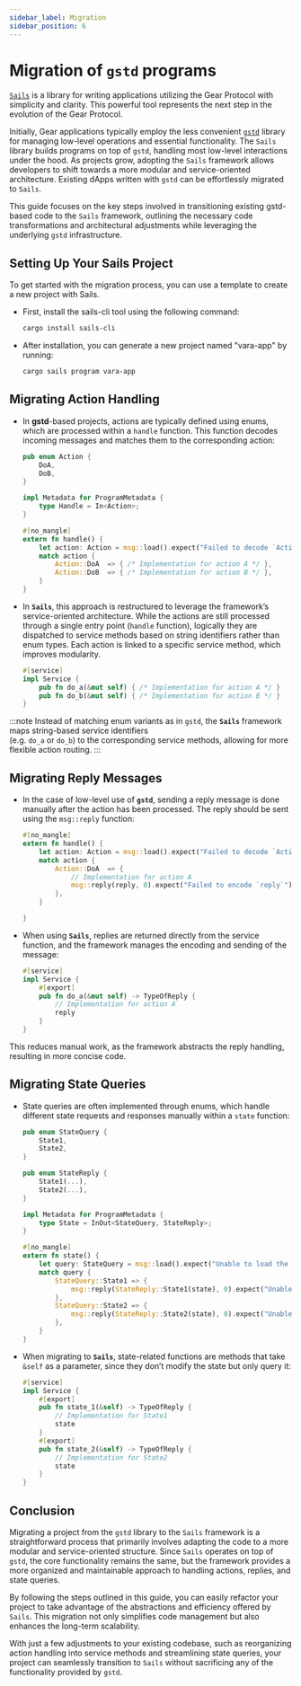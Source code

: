 ```yaml
---
sidebar_label: Migration
sidebar_position: 6
---
```


# Migration of `gstd` programs

[`Sails`](/docs/build/sails/sails.mdx) is a library for writing applications utilizing the Gear Protocol with simplicity and clarity. This powerful tool represents the next step in the evolution of the Gear Protocol.

Initially, Gear applications typically employ the less convenient [`gstd`](/docs/build/gstd/gstd.md) library for managing low-level operations and essential functionality. The `Sails` library builds programs on top of `gstd`, handling most low-level interactions under the hood. As projects grow, adopting the `Sails` framework allows developers to shift towards a more modular and service-oriented architecture. Existing dApps written with `gstd` can be effortlessly migrated to `Sails`.

This guide focuses on the key steps involved in transitioning existing gstd-based code to the `Sails` framework, outlining the necessary code transformations and architectural adjustments while leveraging the underlying `gstd` infrastructure.

## Setting Up Your Sails Project

To get started with the migration process, you can use a template to create a new project with Sails.  

- First, install the sails-cli tool using the following command:

    ```bash
    cargo install sails-cli
    ```

- After installation, you can generate a new project named "vara-app" by running:

    ```bash
    cargo sails program vara-app
    ```

## Migrating Action Handling  

- In **gstd**-based projects, actions are typically defined using enums, which are processed within a `handle` function. This function decodes incoming messages and matches them to the corresponding action:

    ```rust
    pub enum Action {
        DoA,
        DoB,
    }

    impl Metadata for ProgramMetadata {
        type Handle = In<Action>;
    }

    #[no_mangle]
    extern fn handle() {
        let action: Action = msg::load().expect("Failed to decode `Action` message.");
        match action {
            Action::DoA  => { /* Implementation for action A */ },
            Action::DoB  => { /* Implementation for action B */ },
        }
    }
    ```            

- In **`Sails`**, this approach is restructured to leverage the framework’s service-oriented architecture. While the actions are still processed through a single entry point (`handle` function), logically they are dispatched to service methods based on string identifiers rather than enum types. Each action is linked to a specific service method, which improves modularity.

    ```rust
    #[service]
    impl Service {
        pub fn do_a(&mut self) { /* Implementation for action A */ }
        pub fn do_b(&mut self) { /* Implementation for action B */ }
    }
    ```
:::note
Instead of matching enum variants as in `gstd`, the **`Sails`** framework maps string-based service identifiers  
(e.g. `do_a` or `do_b`) to the corresponding service methods, allowing for more flexible action routing.
:::

## Migrating Reply Messages  

- In the case of low-level use of **`gstd`**, sending a reply message is done manually after the action has been processed. The reply should be sent using the `msg::reply` function:

    ```rust
    #[no_mangle]
    extern fn handle() {
        let action: Action = msg::load().expect("Failed to decode `Action` message.");
        match action {
            Action::DoA  => {
                // Implementation for action A
                msg::reply(reply, 0).expect("Failed to encode `reply`");
            },
        }

    }
    ```

- When using **`Sails`**, replies are returned directly from the service function, and the framework manages the encoding and sending of the message:

    ```rust
    #[service]
    impl Service {
        #[export]
        pub fn do_a(&mut self) -> TypeOfReply {
            // Implementation for action A
            reply
        }
    }
    ```

This reduces manual work, as the framework abstracts the reply handling, resulting in more concise code.

## Migrating State Queries  

- State queries are often implemented through enums, which handle different state requests and responses manually within a `state` function:

    ```rust
    pub enum StateQuery {
        State1,
        State2,
    }

    pub enum StateReply {
        State1(...),
        State2(...),
    }

    impl Metadata for ProgramMetadata {
        type State = InOut<StateQuery, StateReply>;
    }

    #[no_mangle]
    extern fn state() {
        let query: StateQuery = msg::load().expect("Unable to load the state query");
        match query {
            StateQuery::State1 => {
                msg::reply(StateReply::State1(state), 0).expect("Unable to share the state");
            },
            StateQuery::State2 => {
                msg::reply(StateReply::State2(state), 0).expect("Unable to share the state");
            },
        }
    }
    ```

- When migrating to **`Sails`**, state-related functions are methods that take `&self` as a parameter, since they don’t modify the state but only query it:

    ```rust
    #[service]
    impl Service {
        #[export]
        pub fn state_1(&self) -> TypeOfReply {
            // Implementation for State1
            state
        }
        #[export]
        pub fn state_2(&self) -> TypeOfReply {
            // Implementation for State2
            state
        }
    }
    ```

## Conclusion

Migrating a project from the `gstd` library to the `Sails` framework is a straightforward process that primarily involves adapting the code to a more modular and service-oriented structure. Since `Sails` operates on top of `gstd`, the core functionality remains the same, but the framework provides a more organized and maintainable approach to handling actions, replies, and state queries.

By following the steps outlined in this guide, you can easily refactor your project to take advantage of the abstractions and efficiency offered by `Sails`. This migration not only simplifies code management but also enhances the long-term scalability.

With just a few adjustments to your existing codebase, such as reorganizing action handling into service methods and streamlining state queries, your project can seamlessly transition to `Sails` without sacrificing any of the functionality provided by `gstd`.
